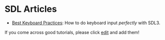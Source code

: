 # SDL Articles

- [Best Keyboard Practices](BestKeyboardPractices): How to do keyboard input _perfectly_ with SDL3.

If you come across good tutorials, please click [edit](https://wiki.libsdl.org/SDL3/Articles/edit) and add them!
